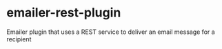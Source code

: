 # emailer-rest-plugin
Emailer plugin that uses a REST service to deliver an email message for a recipient
